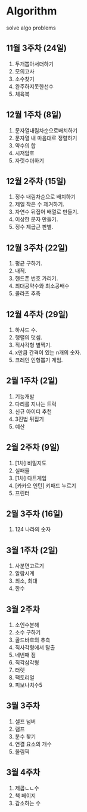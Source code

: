 # Algorithm

solve algo problems

## 11월 3주차 (24일)

1. 두개뽑아서더하기
2. 모의고사
3. 소수찾기
4. 완주하지못한선수
5. 체육복

## 12월 1주차 (8일)

1. 문자열내림차순으로배치하기
2. 문자열 내 마음대로 정렬하기
3. 약수의 합
4. 시저암호
5. 자릿수더하기

## 12월 2주차 (15일)

1. 정수 내림차순으로 배치하기
2. 제일 작은 수 제거하기.
3. 자연수 뒤집어 배열로 만들기.
4. 이상한 문자 만들기.
5. 정수 제곱근 판별.

## 12월 3주차 (22일)

1. 평균 구하기.
2. 내적.
3. 핸드폰 번호 가리기.
4. 최대공약수와 최소공배수
5. 콜라츠 추측

## 12월 4주차 (29일)

1. 하샤드 수.
2. 행렬의 덧셈.
3. 직사각형 별찍기.
4. x만큼 간격이 있는 n개의 숫자.
5. 크레인 인형뽑기 게임.

## 2월 1주차 (2일)

1. 기능개발
2. 다리를 지나는 트럭
3. 신규 아이디 추천
4. 3진법 뒤집기
5. 예산

## 2월 2주차 (9일)

1. [1차] 비밀지도
2. 실패율
3. [1차] 다트게임
4. [카카오 인턴] 키패드 누르기
5. 프린터

## 2월 3주차 (16일)

1. 124 나라의 숫자

## 3월 1주차 (2일)

1. 사분면고르기
2. 알람시계
3. 최소, 최대
4. 한수

## 3월 2주차

1. 소인수분해
2. 소수 구하기
3. 골드바흐의 추측
4. 직사각형에서 탈출
5. 네번째 점
6. 직각삼각형
7. 터렛
8. 팩토리얼
9. 피보나치수5

## 3월 3주차

1. 셀프 넘버
2. 램프
3. 분수 찾기
4. 연결 요소의 개수
5. 올림픽

## 3월 4주차

1. 제곱ㄴㄴ수
2. 책 페이지
3. 감소하는 수
